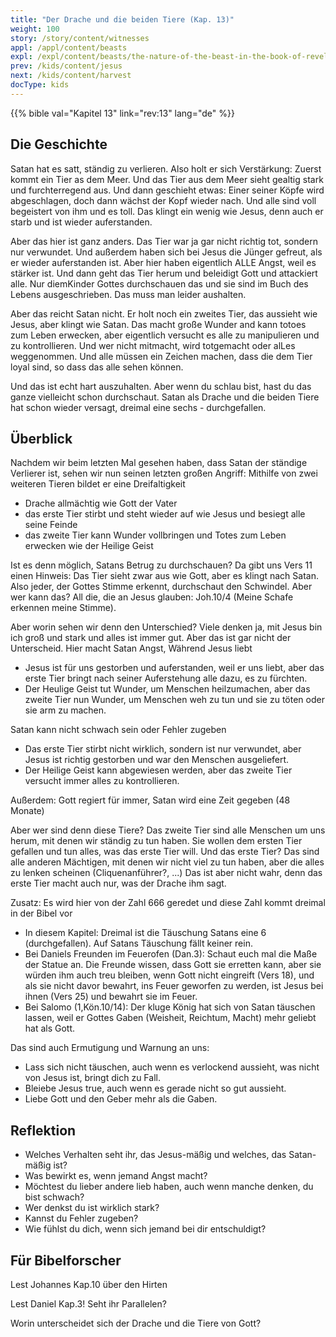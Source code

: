 ```yaml
---
title: "Der Drache und die beiden Tiere (Kap. 13)"
weight: 100
story: /story/content/witnesses
appl: /appl/content/beasts
expl: /expl/content/beasts/the-nature-of-the-beast-in-the-book-of-revelation
prev: /kids/content/jesus
next: /kids/content/harvest
docType: kids
---
```

{{% bible val="Kapitel 13" link="rev:13" lang="de" %}}

## Die Geschichte

Satan hat es satt, ständig zu verlieren. Also holt er sich Verstärkung: Zuerst kommt ein Tier as dem Meer.
Und das Tier aus dem Meer sieht gealtig stark und furchterregend aus. Und dann geschieht etwas: Einer seiner Köpfe wird abgeschlagen, doch dann wächst der Kopf wieder nach. Und alle sind voll begeistert von ihm und es toll. Das klingt ein wenig wie Jesus, denn auch er starb und ist wieder auferstanden.

Aber das hier ist ganz anders. Das Tier war ja gar nicht richtig tot, sondern nur verwundet. Und außerdem haben sich bei Jesus die Jünger gefreut, als er wieder auferstanden ist. Aber hier haben eigentlich ALLE Angst, weil es stärker ist. Und dann geht das Tier herum und beleidigt Gott und attackiert alle. Nur diemKinder Gottes durchschauen das und sie sind im Buch des Lebens ausgeschrieben. Das muss man leider aushalten.

Aber das reicht Satan nicht. Er holt noch ein zweites Tier, das aussieht wie Jesus, aber klingt wie Satan. Das macht große Wunder and kann totoes zum Leben erwecken, aber eigentlich versucht es alle zu manipulieren und zu kontrollieren. Und wer nicht mitmacht, wird totgemacht oder alLes weggenommen. Und alle müssen ein Zeichen machen, dass die dem Tier loyal sind, so dass das alle sehen können.

Und das ist echt hart auszuhalten. Aber wenn du schlau bist, hast du das ganze vielleicht schon durchschaut. Satan als Drache und die beiden Tiere hat schon wieder versagt, dreimal eine sechs - durchgefallen.

## Überblick

Nachdem wir beim letzten Mal gesehen haben, dass Satan der ständige Verlierer ist, sehen wir nun seinen letzten großen Angriff: Mithilfe von zwei weiteren Tieren bildet er eine Dreifaltigkeit
- Drache allmächtig wie Gott der Vater
- das erste Tier stirbt und steht wieder auf wie Jesus und besiegt alle seine Feinde
- das zweite Tier kann Wunder vollbringen und Totes zum Leben erwecken wie der Heilige Geist

Ist es denn möglich, Satans Betrug zu durchschauen? Da gibt uns Vers 11 einen Hinweis: Das Tier sieht zwar aus wie Gott, aber es klingt nach Satan.
Also jeder, der Gottes Stimme erkennt, durchschaut den Schwindel. Aber wer kann das? All die, die an Jesus glauben: Joh.10/4 (Meine Schafe erkennen meine Stimme).

Aber worin sehen wir denn den Unterschied? Viele denken ja, mit Jesus bin ich groß und stark und alles ist immer gut. Aber das ist gar nicht der Unterscheid.
Hier macht Satan Angst, Während Jesus liebt
- Jesus ist für uns gestorben und auferstanden, weil er uns liebt, aber das erste Tier bringt nach seiner Auferstehung alle dazu, es zu fürchten.
- Der Heulige Geist tut Wunder, um Menschen heilzumachen, aber das zweite Tier nun Wunder, um Menschen weh zu tun und sie zu töten oder sie arm zu machen.

Satan kann nicht schwach sein oder Fehler zugeben
- Das erste Tier stirbt nicht wirklich, sondern ist nur verwundet, aber Jesus ist richtig gestorben und war den Menschen ausgeliefert.
- Der Heilige Geist kann abgewiesen werden, aber das zweite Tier versucht immer alles zu kontrollieren.

Außerdem: Gott regiert für immer, Satan wird eine Zeit gegeben (48 Monate)

Aber wer sind denn diese Tiere? Das zweite Tier sind alle Menschen um uns herum, mit denen wir ständig zu tun haben. Sie wollen dem ersten Tier gefallen und tun alles, was das erste Tier will. Und das erste Tier? Das sind alle anderen Mächtigen, mit denen wir nicht viel zu tun haben, aber die alles zu lenken scheinen (Cliquenanführer?, ...)
Das ist aber nicht wahr, denn das erste Tier macht auch nur, was der Drache ihm sagt.

Zusatz: Es wird hier von der Zahl 666 geredet und diese Zahl kommt dreimal in der Bibel vor
- In diesem Kapitel: Dreimal ist die Täuschung Satans eine 6 (durchgefallen). Auf Satans Täuschung fällt keiner rein.
- Bei Daniels Freunden im Feuerofen (Dan.3): Schaut euch mal die Maße der Statue an. Die Freunde wissen, dass Gott sie erretten kann, aber sie würden ihm auch treu bleiben, wenn Gott nicht eingreift (Vers 18), und als sie nicht davor bewahrt, ins Feuer geworfen zu werden, ist Jesus bei ihnen (Vers 25) und bewahrt sie im Feuer.
- Bei Salomo (1,Kön.10/14): Der kluge König hat sich von Satan täuschen lassen, weil er Gottes Gaben (Weisheit, Reichtum, Macht) mehr geliebt hat als Gott.

Das sind auch Ermutigung und Warnung an uns:
- Lass sich nicht täuschen, auch wenn es verlockend aussieht, was nicht von Jesus ist, bringt dich zu Fall.
- Bleiebe Jesus true, auch wenn es gerade nicht so gut aussieht.
- Liebe Gott und den Geber mehr als die Gaben.

## Reflektion

- Welches Verhalten seht ihr, das Jesus-mäßig und welches, das Satan-mäßig ist?
- Was bewirkt es, wenn jemand Angst macht?
- Möchtest du lieber andere lieb haben, auch wenn manche denken, du bist schwach?
- Wer denkst du ist wirklich stark?
- Kannst du Fehler zugeben?
- Wie fühlst du dich, wenn sich jemand bei dir entschuldigt?

## Für Bibelforscher

Lest Johannes Kap.10 über den Hirten

Lest Daniel Kap.3! Seht ihr Parallelen?

Worin unterscheidet sich der Drache und die Tiere von Gott?
